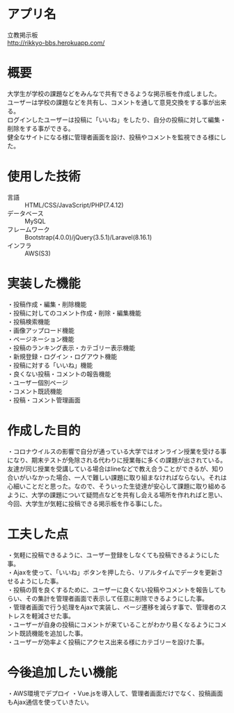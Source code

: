 # アプリ名  
立教掲示板  
http://rikkyo-bbs.herokuapp.com/  

# 概要  
大学生が学校の課題などをみんなで共有できるような掲示板を作成しました。  
ユーザーは学校の課題などを共有し、コメントを通して意見交換をする事が出来る。  
ログインしたユーザーは投稿に「いいね」をしたり、自分の投稿に対して編集・削除をする事ができる。  
健全なサイトになる様に管理者画面を設け、投稿やコメントを監視できる様にした。  

# 使用した技術  
<dl>
  <dt>言語</dt>
  <dd>HTML/CSS/JavaScript/PHP(7.4.12)</dd>
  <dt>データベース</dt>
  <dd>MySQL</dd>
  <dt>フレームワーク</dt>
  <dd>Bootstrap(4.0.0)/jQuery(3.5.1)/Laravel(8.16.1)</dd>
  <dt>インフラ</dt>
  <dd>AWS(S3)</dd>
</dl>  

# 実装した機能  
・投稿作成・編集・削除機能  
・投稿に対してのコメント作成・削除・編集機能  
・投稿検索機能  
・画像アップロード機能  
・ページネーション機能  
・投稿のランキング表示・カテゴリー表示機能  
・新規登録・ログイン・ログアウト機能  
・投稿に対する「いいね」機能  
・良くない投稿・コメントの報告機能  
・ユーザー個別ページ  
・コメント既読機能  
・投稿・コメント管理画面  

# 作成した目的  
・コロナウイルスの影響で自分が通っている大学ではオンライン授業を受ける事になり、期末テストが免除される代わりに授業毎に多くの課題が出されている。友達が同じ授業を受講している場合はlineなどで教え合うことができるが、知り合いがいなかった場合、一人で難しい課題に取り組まなければならない。それは心細いことだと思った。なので、そういった生徒達が安心して課題に取り組めるように、大学の課題について疑問点などを共有し会える場所を作れればと思い、今回、大学生が気軽に投稿できる掲示板を作る事にした。  

# 工夫した点  
・気軽に投稿できるように、ユーザー登録をしなくても投稿できるようにした事。  
・Ajaxを使って、「いいね」ボタンを押したら、リアルタイムでデータを更新させるようにした事。  
・投稿の質を良くするために、ユーザーに良くない投稿やコメントを報告してもらい、その集計を管理者画面で表示して任意に削除できるようにした事。  
・管理者画面で行う処理をAjaxで実装し、ページ遷移を減らす事で、管理者のストレスを軽減させた事。  
・ユーザーが自身の投稿にコメントが来ていることがわかり易くなるようにコメント既読機能を追加した事。  
・ユーザーが効率よく投稿にアクセス出来る様にカテゴリーを設けた事。  

# 今後追加したい機能  
・AWS環境でデプロイ
・Vue.jsを導入して、管理者画面だけでなく、投稿画面もAjax通信を使っていきたい。
